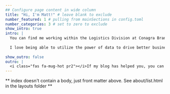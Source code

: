 ```yaml
---
## Configure page content in wide column
title: "Hi, I'm Matt!" # leave blank to exclude
number_featured: 1 # pulling from mainSections in config.toml
number_categories: 3 # set to zero to exclude
show_intro: true
intro: | 
  You can find me working within the Logistics Division at Conagra Brands as a data analyst. 
  
  I love being able to utilize the power of data to drive better business decisions & provide clearer insights.
 
show_outro: false
outro: |
  <i class="fas fa-mug-hot pr2"></i>If my blog has helped you, you can [buy me a coffee](https://ko-fi.com/)!
---
```

** index doesn't contain a body, just front matter above.
See about/list.html in the layouts folder **
